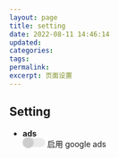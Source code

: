 ```yaml
---
layout: page
title: setting
date: 2022-08-11 14:46:14
updated:
categories:
tags:
permalink:
excerpt: 页面设置
---
```


## Setting
* **ads**   
  <div class="check-box-div">
    <script>
      document.addEventListener('DOMContentLoaded', checkboxLoad)
      function checkboxLoad(event) {
        const checkbox = document.querySelector('#change-google-ads');
        if (!checkbox) {
          return;
        }
        const adsOpenStatus = localStorage.getItem('googole-ads-open');
        if (adsOpenStatus !== 'true') {
          return;
        }
        checkbox.checked = true;
        checkboxChange(checkbox);
      }
      function checkboxChange(target) {
        if (!target) {
          return
        }
        // 
        const checked = target?.checked;
        localStorage.setItem('googole-ads-open', checked);
        // 
        target.nextElementSibling.firstElementChild.style.setProperty('--color-curreent', checked ? 'var(--color-blue)' : 'var(--color-gray)');
        target.nextElementSibling.firstElementChild.lastElementChild.style.setProperty('right', checked ? 0 : '1.3rem');
        console.log(event);
      }
    </script>
    <input type="checkbox" id="change-google-ads" style="display: none;" onchange="checkboxChange(this)" />
    <label for="change-google-ads" style="" class="cursor-pointer display-flex">
      <div class="display-flex mg-r-5" style="
          display: inline-block;
          position: relative;
          --color-blue: #005aff;
          --color-gray: #ccc;
          --color-curreent: var(--color-gray);
      ">
        <div style="
          width: 2.5rem;
          height: 1rem;
          border-radius: 10px;
          background: var(--color-curreent);
          opacity: 0.4;
        " class=""></div>
        <div style="
          position: absolute;
          width: 1.2rem;
          height: 1.2rem;
          border-radius: 50%;
          background: var(--color-curreent);
          top: 50%;
          transform: translateY(-50%);
          box-shadow: 0 0 3px 0px var(--color-curreent);
          right: 1.3rem;
          transition: right .2s;
        "></div>
      </div>
      启用 google ads
    </label>
  </div>